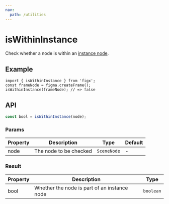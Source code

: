 ```yaml
---
nav:
  path: /utilities
---
```


# isWithinInstance

Check whether a node is within an [instance node](https://www.figma.com/plugin-docs/api/InstanceNode/).

## Example

```tsx
import { isWithinInstance } from 'figx';
const frameNode = figma.createFrame();
isWithinInstance(frameNode); // => false
```

## API

```ts
const bool = isWithinInstance(node);
```

### Params

| Property | Description            | Type        | Default |
| -------- | ---------------------- | ----------- | ------- |
| node     | The node to be checked | `SceneNode` | -       |

### Result

| Property | Description                                  | Type      |
| -------- | -------------------------------------------- | --------- |
| bool     | Whether the node is part of an instance node | `boolean` |
